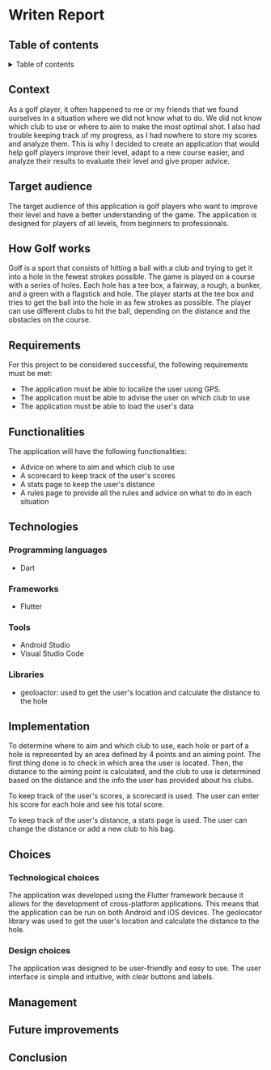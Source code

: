 # Writen Report

## Table of contents

<details>
<summary>Table of contents</summary>

- [Writen Report](#writen-report)
  - [Table of contents](#table-of-contents)
  - [Context](#context)
  - [Target audience](#target-audience)
  - [How Golf works](#how-golf-works)
  - [Requirements](#requirements)
  - [Functionalities](#functionalities)
  - [Technologies](#technologies)
    - [Programming languages](#programming-languages)
    - [Frameworks](#frameworks)
    - [Tools](#tools)
    - [Libraries](#libraries)
  - [Implementation](#implementation)
  - [Choices](#choices)
    - [Technological choices](#technological-choices)
    - [Design choices](#design-choices)
  - [Management](#management)
  - [Future improvements](#future-improvements)
  - [Conclusion](#conclusion)
  
</details>

## Context

As a golf player, it often happened to me or my friends that we found ourselves in a situation where we did not know what to do. We did not know which club to use or where to aim to make the most optimal shot. I also had trouble keeping track of my progress, as I had nowhere to store my scores and analyze them.
This is why I decided to create an application that would help golf players improve their level, adapt to a new course easier, and analyze their results to evaluate their level and give proper advice.

## Target audience

The target audience of this application is golf players who want to improve their level and have a better understanding of the game. The application is designed for players of all levels, from beginners to professionals.

## How Golf works

Golf is a sport that consists of hitting a ball with a club and trying to get it into a hole in the fewest strokes possible. The game is played on a course with a series of holes. Each hole has a tee box, a fairway, a rough, a bunker, and a green with a flagstick and hole. The player starts at the tee box and tries to get the ball into the hole in as few strokes as possible. The player can use different clubs to hit the ball, depending on the distance and the obstacles on the course.

## Requirements

For this project to be considered successful, the following requirements must be met:

- The application must be able to localize the user using GPS.
- The application must be able to advise the user on which club to use
- The application must be able to load the user's data

## Functionalities

The application will have the following functionalities:

- Advice on where to aim and which club to use
- A scorecard to keep track of the user's scores
- A stats page to keep the user's distance
- A rules page to provide all the rules and advice on what to do in each situation

## Technologies

### Programming languages

- Dart

### Frameworks

- Flutter

### Tools

- Android Studio
- Visual Studio Code

### Libraries

- geoloactor: used to get the user's location and calculate the distance to the hole

## Implementation

To determine where to aim and which club to use, each hole or part of a hole is represented by an area defined by 4 points and an aiming point. The first thing done is to check in which area the user is located. Then, the distance to the aiming point is calculated, and the club to use is determined based on the distance and the info the user has provided about his clubs.

To keep track of the user's scores, a scorecard is used. The user can enter his score for each hole and see his total score.

To keep track of the user's distance, a stats page is used. The user can change the distance or add a new club to his bag.

## Choices

### Technological choices

The application was developed using the Flutter framework because it allows for the development of cross-platform applications. This means that the application can be run on both Android and iOS devices. The geolocator library was used to get the user's location and calculate the distance to the hole.

### Design choices

The application was designed to be user-friendly and easy to use. The user interface is simple and intuitive, with clear buttons and labels.

## Management

## Future improvements

## Conclusion
